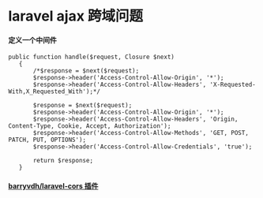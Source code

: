 # laravel ajax 跨域问题


#### 定义一个中间件


```
public function handle($request, Closure $next)
   {
       /*$response = $next($request);
       $response->header('Access-Control-Allow-Origin', '*');
       $response->header('Access-Control-Allow-Headers', 'X-Requested-With,X_Requested_With');*/

       $response = $next($request);
       $response->header('Access-Control-Allow-Origin', '*');
       $response->header('Access-Control-Allow-Headers', 'Origin, Content-Type, Cookie, Accept, Authorization');
       $response->header('Access-Control-Allow-Methods', 'GET, POST, PATCH, PUT, OPTIONS');
       $response->header('Access-Control-Allow-Credentials', 'true');

       return $response;
   }

```


#### [barryvdh/laravel-cors 插件](https://github.com/barryvdh/laravel-cors)
